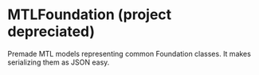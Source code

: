 MTLFoundation (project depreciated)
=============

Premade MTL models representing common Foundation classes. It makes serializing them as JSON easy.
